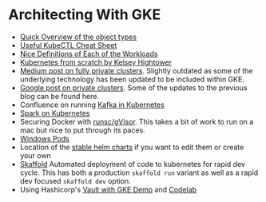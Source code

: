 # Architecting With GKE

- [Quick Overview of the object types](https://medium.com/hashmapinc/30-second-kubernetes-concepts-cheat-sheet-98ba813194cb)
- [Useful KubeCTL Cheat Sheet](https://kubernetes.io/docs/reference/kubectl/cheatsheet/)
- [Nice Definitions of Each of the Workloads](https://www.freecodecamp.org/news/a-friendly-introduction-to-kubernetes-670c50ce4542/)
- [Kubernetes from scratch by Kelsey Hightower](https://github.com/kelseyhightower/kubernetes-the-hard-way)
- [Medium post on fully private clusters](https://medium.com/google-cloud/completely-private-gke-clusters-with-no-internet-connectivity-945fffae1ccd). Slightly outdated as some of the underlying technology has been updated to be included within GKE.
- [Google post on private clusters](https://cloud.google.com/kubernetes-engine/docs/how-to/private-clusters). Some of the updates to the previous blog can be found here.
- Confluence on running [Kafka in Kubernetes](https://www.confluent.io/blog/apache-kafka-kubernetes-could-you-should-you)
- [Spark on Kubernetes](https://spark.apache.org/docs/latest/running-on-kubernetes.html)
- Securing Docker with [runsc/gVisor](https://github.com/google/gvisor). This takes a bit of work to run on a mac but nice to put through its paces.
- [Windows Pods](https://cloud.google.com/blog/products/containers-kubernetes/how-to-deploy-a-windows-container-on-google-kubernetes-engine)
- Location of the [stable helm charts](https://github.com/helm/charts) if you want to edit them or create your own
- [Skaffold](https://skaffold.dev/) Automated deployment of code to kubernetes for rapid dev cycle. This has both a production `skaffold run` variant as well as a rapid dev focused `skaffold dev` option.
- Using Hashicorp's [Vault with GKE Demo](https://github.com/GoogleCloudPlatform/gke-vault-demo) and [Codelab](https://codelabs.developers.google.com/codelabs/vault-on-gke/index.html)
